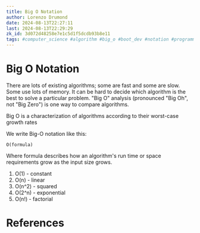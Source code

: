 ```yaml
---
title: Big O Notation
author: Lorenzo Drumond
date: 2024-08-13T22:27:11
last: 2024-08-13T22:29:29
zk_id: 3d072d48258e7e1c5d1f5dcdb93b8e11
tags: #computer_science #algorithm #big_o #boot_dev #notation #programming
---
```



# Big O Notation

There are lots of existing algorithms; some are fast and some are slow. Some use lots of memory. It can be hard to decide which algorithm is the best to solve a particular problem. "Big O" analysis (pronounced "Big Oh", not "Big Zero") is one way to compare algorithms.

   Big O is a characterization of algorithms according to their worst-case growth rates

We write Big-O notation like this:

```
O(formula)
```

Where formula describes how an algorithm's run time or space requirements grow as the input size grows.

1. O(1) - constant
2. O(n) - linear
3. O(n^2) - squared
4. O(2^n) - exponential
5. O(n!) - factorial


# References
